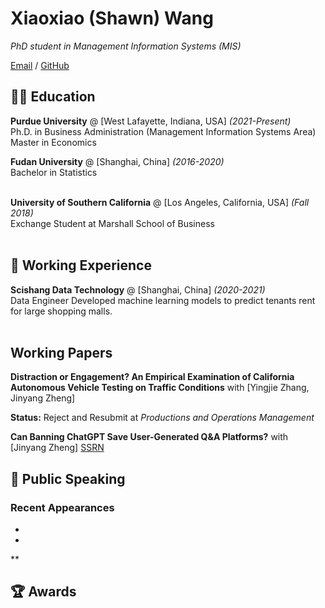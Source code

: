 # Xiaoxiao (Shawn) Wang

_PhD student in Management Information Systems (MIS)_ <br>

[Email](mailto:wang5021@purdue.edu) /  [GitHub](https://github.com/Xiaoxiao-sc/)

## 👨‍💻 Education

**Purdue University** @ [West Lafayette, Indiana, USA] _(2021-Present)_ <br>
Ph.D. in Business Administration (Management Information Systems Area) <br>
Master in Economics

**Fudan University** @ [Shanghai, China] _(2016-2020)_ <br>
Bachelor in Statistics
<br><br>

**University of Southern California** @ [Los Angeles, California, USA] _(Fall 2018)_ <br>
Exchange Student at Marshall School of Business
    <br><br>


## 📌 Working Experience

**Scishang Data Technology** @ [Shanghai, China] _(2020-2021)_<br>
Data Engineer
Developed machine learning models to predict tenants rent for large shopping malls.
  <br><br>

## Working Papers

**Distraction or Engagement? An Empirical Examination of
California Autonomous Vehicle Testing on Traffic
Conditions** with [Yingjie Zhang, Jinyang Zheng]

**Status:** Reject and Resubmit at _Productions and Operations Management_

**Can Banning ChatGPT Save User-Generated Q\&A Platforms?** with [Jinyang Zheng]
[SSRN](https://papers.ssrn.com/sol3/papers.cfm?abstract_id=4750326)

## 🎤 Public Speaking
    
### Recent Appearances

- 

- 

**
  
## 🏆 Awards



